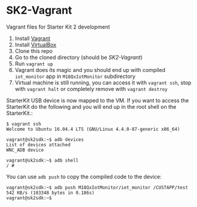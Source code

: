 # SK2-Vagrant
Vagrant files for Starter Kit 2 development

1. Install [Vagrant](https://www.vagrantup.com)
2. Install [VirtualBox](https://www.virtualbox.org)
3. Clone this repo
4. Go to the cloned directory (should be *SK2-Vagrant*)
5. Run `vagrant up`
6. Vagrant does its magic and you should end up with compiled `iot_monitor` app in `M18QxIotMonitor` subdirectory
7. Virtual machine is still running, you can access it with `vagrant ssh`, stop with `vagrant halt` or completely remove with `vagrant destroy`

StarterKit USB device is now mapped to the VM. If you want to access the StarterKit do the following and you will end up in the root shell on the StarterKit.:
```shell
$ vagrant ssh
Welcome to Ubuntu 16.04.4 LTS (GNU/Linux 4.4.0-87-generic x86_64)

vagrant@sk2sdk:~$ adb devices
List of devices attached
WNC_ADB	device

vagrant@sk2sdk:~$ adb shell
/ # 
```

You can use `adb push` to copy the compiled code to the device:
```shell
vagrant@sk2sdk:~$ adb push M18QxIotMonitor/iot_monitor /CUSTAPP/test
542 KB/s (103348 bytes in 0.186s)
vagrant@sk2sdk:~$ 
```

